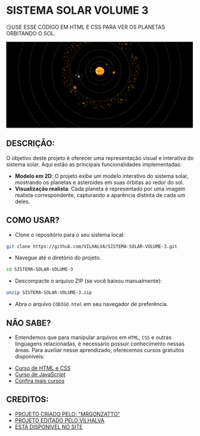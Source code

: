 # SISTEMA SOLAR VOLUME 3
😏USE ESSE CÓDIGO EM HTML E CSS PARA VER OS PLANETAS ORBITANDO O SOL.

<img src="FOTO.png" align="center" width="500"> <br>

## DESCRIÇÃO:
O objetivo deste projeto é oferecer uma representação visual e interativa do sistema solar. Aqui estão as principais funcionalidades implementadas:
- **Modelo em 2D**: O projeto exibe um modelo interativo do sistema solar, mostrando os planetas e asteroides em suas órbitas ao redor do sol.
- **Visualização realista**: Cada planeta é representado por uma imagem realista correspondente, capturando a aparência distinta de cada um deles.

## COMO USAR?
* Clone o repositório para o seu sistema local:

```bash
git clone https://github.com/VILHALVA/SISTEMA-SOLAR-VOLUME-3.git
```

* Navegue até o diretório do projeto.

```bash
cd SISTEMA-SOLAR-VOLUME-3
```

* Descompacte o arquivo ZIP (se você baixou manualmente):

```bash
unzip SISTEMA-SOLAR-VOLUME-3.zip
```
* Abra o arquivo `CODIGO.html` em seu navegador de preferência.

## NÃO SABE?
- Entendemos que para manipular arquivos em `HTML`, `CSS` e outras linguagens relacionadas, é necessário possuir conhecimento nessas áreas. Para auxiliar nesse aprendizado, oferecemos cursos gratuitos disponíveis:
* [Curso de HTML e CSS](https://github.com/VILHALVA/CURSO-DE-HTML-E-CSS)
* [Curso de JavaScript](https://github.com/VILHALVA/CURSO-DE-JAVASCRIPT)
* [Confira mais cursos](https://github.com/VILHALVA?tab=repositories&q=+topic:CURSO)

## CREDITOS:
- [PROJETO CRIADO PELO: "MRGONZATTO"](https://github.com/mrgonzatto/SistemaSolar-HTML-CSS-JS)
- [PROJETO EDITADO PELO VILHALVA](https://github.com/VILHALVA)
- [ESTÁ DISPONIVEL NO SITE](https://vilhalva.github.io/STYLER/STYLER.html)


